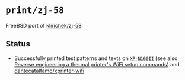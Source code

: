 # `print/zj-58`

FreeBSD port of [klirichek/zj-58](https://github.com/klirichek/zj-58).

## Status

* Successfully printed test patterns and texts on
  [`XP-N160II`](https://www.xprinter.net/product/508.html) (see also
  [Reverse engineering a thermal printer's WiFi setup commands](https://blog.lambda.cx/posts/xprinter-wifi/))
  and [dantecatalfamo/xprinter-wifi](https://github.com/dantecatalfamo/xprinter-wifi)
